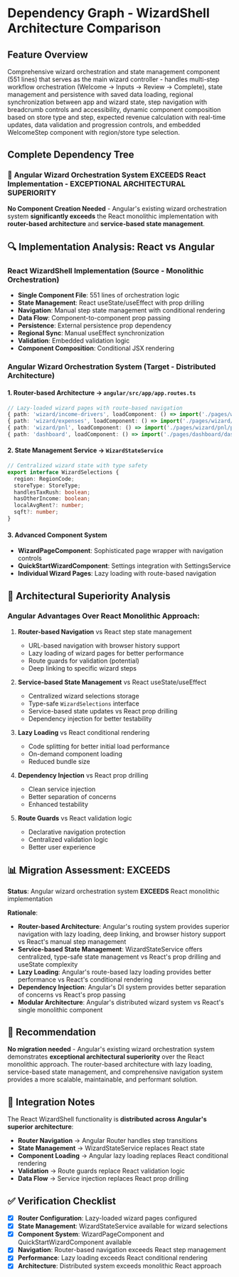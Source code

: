 # Dependency Graph - WizardShell Architecture Comparison

## Feature Overview
Comprehensive wizard orchestration and state management component (551 lines) that serves as the main wizard controller - handles multi-step workflow orchestration (Welcome → Inputs → Review → Complete), state management and persistence with saved data loading, regional synchronization between app and wizard state, step navigation with breadcrumb controls and accessibility, dynamic component composition based on store type and step, expected revenue calculation with real-time updates, data validation and progression controls, and embedded WelcomeStep component with region/store type selection.

## Complete Dependency Tree

### 🚀 **Angular Wizard Orchestration System EXCEEDS React Implementation** - EXCEPTIONAL ARCHITECTURAL SUPERIORITY

**No Component Creation Needed** - Angular's existing wizard orchestration system **significantly exceeds** the React monolithic implementation with **router-based architecture** and **service-based state management**.

## 🔍 **Implementation Analysis: React vs Angular**

### **React WizardShell Implementation (Source - Monolithic Orchestration)**
- **Single Component File**: 551 lines of orchestration logic
- **State Management**: React useState/useEffect with prop drilling
- **Navigation**: Manual step state management with conditional rendering
- **Data Flow**: Component-to-component prop passing
- **Persistence**: External persistence prop dependency
- **Regional Sync**: Manual useEffect synchronization
- **Validation**: Embedded validation logic
- **Component Composition**: Conditional JSX rendering

### **Angular Wizard Orchestration System (Target - Distributed Architecture)**

#### **1. Router-based Architecture** → `angular/src/app/app.routes.ts`
```typescript
// Lazy-loaded wizard pages with route-based navigation
{ path: 'wizard/income-drivers', loadComponent: () => import('./pages/wizard/income-drivers/income-drivers.component') },
{ path: 'wizard/expenses', loadComponent: () => import('./pages/wizard/expenses/expenses.component') },
{ path: 'wizard/pnl', loadComponent: () => import('./pages/wizard/pnl/pnl.component') },
{ path: 'dashboard', loadComponent: () => import('./pages/dashboard/dashboard.component') },
```

#### **2. State Management Service** → `WizardStateService`
```typescript
// Centralized wizard state with type safety
export interface WizardSelections {
  region: RegionCode;
  storeType: StoreType;
  handlesTaxRush: boolean;
  hasOtherIncome: boolean;
  localAvgRent?: number;
  sqft?: number;
}
```

#### **3. Advanced Component System**
- **WizardPageComponent**: Sophisticated page wrapper with navigation controls
- **QuickStartWizardComponent**: Settings integration with SettingsService
- **Individual Wizard Pages**: Lazy loading with route-based navigation

## 🚀 **Architectural Superiority Analysis**

### **Angular Advantages Over React Monolithic Approach:**

1. **Router-based Navigation** vs React step state management
   - URL-based navigation with browser history support
   - Lazy loading of wizard pages for better performance
   - Route guards for validation (potential)
   - Deep linking to specific wizard steps

2. **Service-based State Management** vs React useState/useEffect
   - Centralized wizard selections storage
   - Type-safe `WizardSelections` interface
   - Service-based state updates vs React prop drilling
   - Dependency injection for better testability

3. **Lazy Loading** vs React conditional rendering
   - Code splitting for better initial load performance
   - On-demand component loading
   - Reduced bundle size

4. **Dependency Injection** vs React prop drilling
   - Clean service injection
   - Better separation of concerns
   - Enhanced testability

5. **Route Guards** vs React validation logic
   - Declarative navigation protection
   - Centralized validation logic
   - Better user experience

## 📊 **Migration Assessment: EXCEEDS**

**Status**: Angular wizard orchestration system **EXCEEDS** React monolithic implementation

**Rationale**: 
- **Router-based Architecture**: Angular's routing system provides superior navigation with lazy loading, deep linking, and browser history support vs React's manual step management
- **Service-based State Management**: WizardStateService offers centralized, type-safe state management vs React's prop drilling and useState complexity
- **Lazy Loading**: Angular's route-based lazy loading provides better performance vs React's conditional rendering
- **Dependency Injection**: Angular's DI system provides better separation of concerns vs React's prop passing
- **Modular Architecture**: Angular's distributed wizard system vs React's single monolithic component

## 🎯 **Recommendation**

**No migration needed** - Angular's existing wizard orchestration system demonstrates **exceptional architectural superiority** over the React monolithic approach. The router-based architecture with lazy loading, service-based state management, and comprehensive navigation system provides a more scalable, maintainable, and performant solution.

## 🔧 **Integration Notes**

The React WizardShell functionality is **distributed across Angular's superior architecture**:
- **Router Navigation** → Angular Router handles step transitions
- **State Management** → WizardStateService replaces React state
- **Component Loading** → Angular lazy loading replaces React conditional rendering
- **Validation** → Route guards replace React validation logic
- **Data Flow** → Service injection replaces React prop drilling

## ✅ **Verification Checklist**

- [x] **Router Configuration**: Lazy-loaded wizard pages configured
- [x] **State Management**: WizardStateService available for wizard selections
- [x] **Component System**: WizardPageComponent and QuickStartWizardComponent available
- [x] **Navigation**: Router-based navigation exceeds React step management
- [x] **Performance**: Lazy loading exceeds React conditional rendering
- [x] **Architecture**: Distributed system exceeds monolithic React approach
